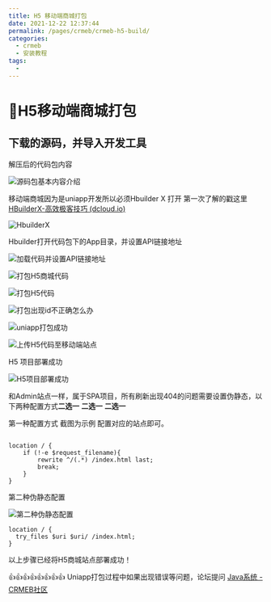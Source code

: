 ```yaml
---
title: H5 移动端商城打包
date: 2021-12-22 12:37:44
permalink: /pages/crmeb/crmeb-h5-build/
categories:
  - crmeb
  - 安装教程
tags:
  - 
---
```

# 📱H5移动端商城打包

## 下载的源码，并导入开发工具

解压后的代码包内容

![源码包基本内容介绍](http://pic.xbdzz.cn/write/202203281444821.png)

移动端商城因为是uniapp开发所以必须Hbuilder X 打开 第一次了解的戳这里[HBuilderX-高效极客技巧 (dcloud.io)](https://www.dcloud.io/hbuilderx.html)

![HbuilderX](http://pic.xbdzz.cn/write/202203281523972.png)

Hbuilder打开代码包下的App目录，并设置API链接地址

![加载代码并设置API链接地址](http://pic.xbdzz.cn/write/202203281548405.png)

![打包H5商城代码](http://pic.xbdzz.cn/write/202203281550968.png)

![打包H5代码](http://pic.xbdzz.cn/write/202203281551534.png)

![打包出现id不正确怎么办](http://pic.xbdzz.cn/write/202203281553492.png)

![uniapp打包成功](http://pic.xbdzz.cn/write/202203281557780.png)

![上传H5代码至移动端站点](http://pic.xbdzz.cn/write/202203281601519.png)

H5 项目部署成功

![H5项目部署成功](http://pic.xbdzz.cn/write/202203281605412.png)

和Admin站点一样，属于SPA项目，所有刷新出现404的问题需要设置伪静态，以下两种配置方式**二选一** **二选一** **二选一**

第一种配置方式 截图为示例 配置对应的站点即可。

![![](http://pic.xbdzz.cn/write/202203281511453.png)](http://pic.xbdzz.cn/write/202203281511453.png)

~~~nginx
location / {
	if (!-e $request_filename){
    	rewrite ^/(.*) /index.html last;
        break;
    }
}	
~~~

第二种伪静态配置

![第二种伪静态配置](http://pic.xbdzz.cn/write/202203281510332.png)

~~~nginx
location / {
  try_files $uri $uri/ /index.html;
}
~~~

以上步骤已经将H5商城站点部署成功！

👍👍👍👍👍👍👍👍 Uniapp打包过程中如果出现错误等问题，论坛提问 [Java系统 - CRMEB社区](https://q.crmeb.com/?categoryId=122&sequence=0)